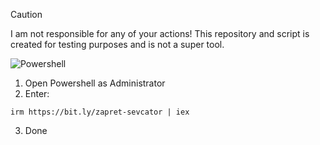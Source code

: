 > [!CAUTION]
> I am not responsible for any of your actions! This repository and script is created for testing purposes and is not a super tool.

![Powershell](https://raw.githubusercontent.com/gist/Xainey/d5bde7d01dcbac51ac951810e94313aa/raw/6c858c46726541b48ddaaebab29c41c07a196394/PowerShell.svg)

1. Open Powershell as Administrator
2. Enter:
```
irm https://bit.ly/zapret-sevcator | iex
```
3. Done
